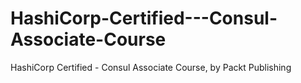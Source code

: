 # HashiCorp-Certified---Consul-Associate-Course
HashiCorp Certified - Consul Associate Course, by Packt Publishing

